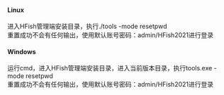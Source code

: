 #### Linux

进入HFish管理端安装目录，执行./tools -mode resetpwd  
重置成功不会有任何输出，使用默认账号密码：admin/HFish2021进行登录  



#### Windows

运行cmd，进入HFish管理端安装目录，进入当前版本目录，执行tools.exe -mode resetpwd  
重置成功不会有任何输出，使用默认账号密码：admin/HFish2021进行登录
